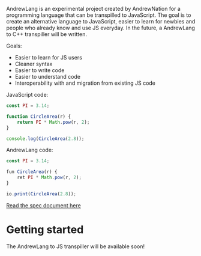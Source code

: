 AndrewLang is an experimental project created by AndrewNation for a programming language that can be transpilled to JavaScript. The goal is to create an alternative language to JavaScript, easier to learn for newbies and people who already know and use JS everyday. In the future, a AndrewLang to C++ transpiller will be written.

Goals:
- Easier to learn for JS users
- Cleaner syntax
- Easier to write code
- Easier to understand code
- Interoperability with and migration from existing JS code

JavaScript code:
```ts
const PI = 3.14;

function CircleArea(r) {
    return PI * Math.pow(r, 2);
}

console.log(CircleArea(2.8));
```

AndrewLang code:
```ts
const PI = 3.14;

fun CircleArea(r) {
    ret PI * Math.pow(r, 2);
}

io.print(CircleArea(2.8));
```

[Read the spec document here]()

# Getting started
The AndrewLang to JS transpiller will be available soon!